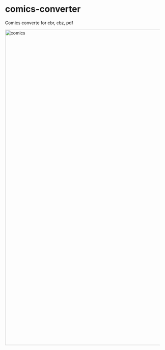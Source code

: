 # comics-converter
Comics converte for cbr, cbz, pdf

<img width="1536" height="1024" alt="comics" src="https://github.com/user-attachments/assets/f34f265d-c92b-4ee2-81ce-6cab650937b8" />



